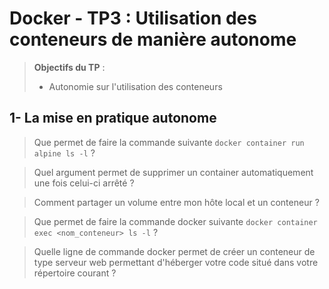 # Docker - TP3 : Utilisation des conteneurs de manière autonome
> **Objectifs du TP** :
>- Autonomie sur l'utilisation des conteneurs
>

## 1- La mise en pratique autonome

> Que permet de faire la commande suivante `docker container run alpine ls -l` ?

> Quel argument permet de supprimer un container automatiquement une fois celui-ci arrêté ? 

> Comment partager un volume entre mon hôte local et un conteneur ? 

> Que permet de faire la commande docker suivante `docker container exec <nom_conteneur> ls -l` ?

> Quelle ligne de commande docker permet de créer un conteneur de type serveur web permettant d'héberger votre code situé dans votre répertoire courant ? 

